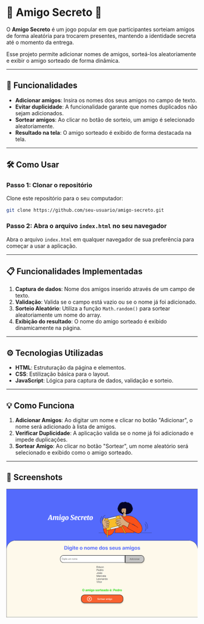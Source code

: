
# 🎉 Amigo Secreto 🎉

O **Amigo Secreto** é um jogo popular em que participantes sorteiam amigos de forma aleatória para trocarem presentes, mantendo a identidade secreta até o momento da entrega.

Esse projeto permite adicionar nomes de amigos, sorteá-los aleatoriamente e exibir o amigo sorteado de forma dinâmica.

---

## 🚀 Funcionalidades

- **Adicionar amigos**: Insira os nomes dos seus amigos no campo de texto.
- **Evitar duplicidade**: A funcionalidade garante que nomes duplicados não sejam adicionados.
- **Sortear amigos**: Ao clicar no botão de sorteio, um amigo é selecionado aleatoriamente.
- **Resultado na tela**: O amigo sorteado é exibido de forma destacada na tela.

---

## 🛠 Como Usar

### Passo 1: Clonar o repositório

Clone este repositório para o seu computador:

```bash
git clone https://github.com/seu-usuario/amigo-secreto.git
```

### Passo 2: Abra o arquivo `index.html` no seu navegador

Abra o arquivo `index.html` em qualquer navegador de sua preferência para começar a usar a aplicação.

---

## 📋 Funcionalidades Implementadas

1. **Captura de dados**: Nome dos amigos inserido através de um campo de texto.
2. **Validação**: Valida se o campo está vazio ou se o nome já foi adicionado.
3. **Sorteio Aleatório**: Utiliza a função `Math.random()` para sortear aleatoriamente um nome do array.
4. **Exibição do resultado**: O nome do amigo sorteado é exibido dinamicamente na página.

---

## ⚙️ Tecnologias Utilizadas

- **HTML**: Estruturação da página e elementos.
- **CSS**: Estilização básica para o layout.
- **JavaScript**: Lógica para captura de dados, validação e sorteio.

---

## 💡 Como Funciona

1. **Adicionar Amigos**: Ao digitar um nome e clicar no botão "Adicionar", o nome será adicionado à lista de amigos.
2. **Verificar Duplicidade**: A aplicação valida se o nome já foi adicionado e impede duplicações.
3. **Sortear Amigo**: Ao clicar no botão "Sortear", um nome aleatório será selecionado e exibido como o amigo sorteado.

---

## 📸 Screenshots

![Screenshot do Amigo Secreto](./assets/screenshot.png)